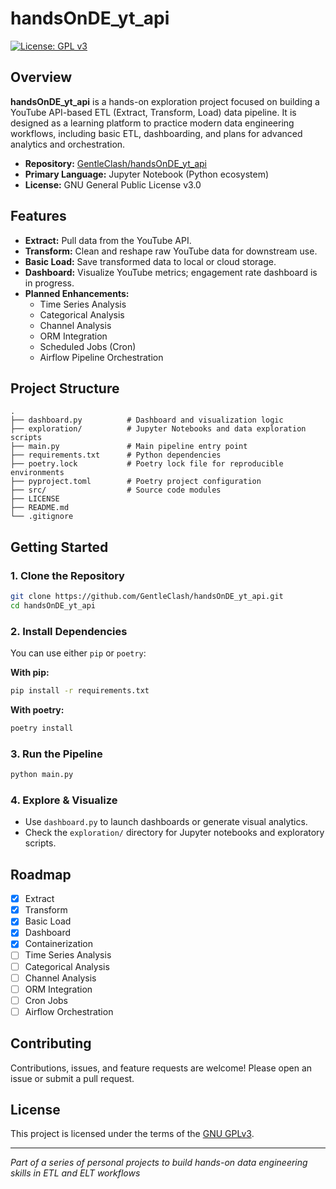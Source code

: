 # handsOnDE_yt_api

[![License: GPL v3](https://img.shields.io/badge/License-GPLv3-blue.svg)](LICENSE)

## Overview

**handsOnDE_yt_api** is a hands-on exploration project focused on building a YouTube API-based ETL (Extract, Transform, Load) data pipeline. It is designed as a learning platform to practice modern data engineering workflows, including basic ETL, dashboarding, and plans for advanced analytics and orchestration.

- **Repository:** [GentleClash/handsOnDE_yt_api](https://github.com/GentleClash/handsOnDE_yt_api)
- **Primary Language:** Jupyter Notebook (Python ecosystem)
- **License:** GNU General Public License v3.0

## Features

- **Extract:** Pull data from the YouTube API.
- **Transform:** Clean and reshape raw YouTube data for downstream use.
- **Basic Load:** Save transformed data to local or cloud storage.
- **Dashboard:** Visualize YouTube metrics; engagement rate dashboard is in progress.
- **Planned Enhancements:**
  - Time Series Analysis
  - Categorical Analysis
  - Channel Analysis
  - ORM Integration
  - Scheduled Jobs (Cron)
  - Airflow Pipeline Orchestration

## Project Structure

```
.
├── dashboard.py          # Dashboard and visualization logic
├── exploration/          # Jupyter Notebooks and data exploration scripts
├── main.py               # Main pipeline entry point
├── requirements.txt      # Python dependencies
├── poetry.lock           # Poetry lock file for reproducible environments
├── pyproject.toml        # Poetry project configuration
├── src/                  # Source code modules
├── LICENSE
├── README.md
└── .gitignore
```

## Getting Started

### 1. Clone the Repository

```bash
git clone https://github.com/GentleClash/handsOnDE_yt_api.git
cd handsOnDE_yt_api
```

### 2. Install Dependencies

You can use either `pip` or `poetry`:

**With pip:**
```bash
pip install -r requirements.txt
```

**With poetry:**
```bash
poetry install
```

### 3. Run the Pipeline

```bash
python main.py
```

### 4. Explore & Visualize

- Use `dashboard.py` to launch dashboards or generate visual analytics.
- Check the `exploration/` directory for Jupyter notebooks and exploratory scripts.

## Roadmap

- [x] Extract
- [x] Transform
- [x] Basic Load
- [x] Dashboard
- [x] Containerization
- [ ] Time Series Analysis
- [ ] Categorical Analysis
- [ ] Channel Analysis
- [ ] ORM Integration
- [ ] Cron Jobs
- [ ] Airflow Orchestration

## Contributing

Contributions, issues, and feature requests are welcome! Please open an issue or submit a pull request.

## License

This project is licensed under the terms of the [GNU GPLv3](LICENSE).

---
*Part of a series of personal projects to build hands-on data engineering skills in ETL and ELT workflows*
